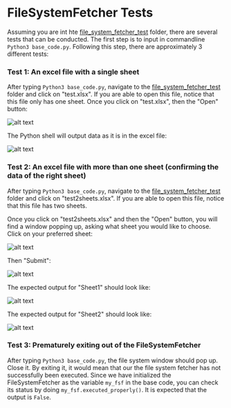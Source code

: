 # FileSystemFetcher Tests

Assuming you are int hte [file_system_fetcher_test](.) folder, there are several tests that can be conducted. The first step is to input in commandline `Python3 base_code.py`. Following this step, there are approximately 3 different tests:

### Test 1: An excel file with a single sheet

After typing `Python3 base_code.py`, navigate to the [file_system_fetcher_test](.) folder and click on "test.xlsx". If you are able to open this file, notice that this file only has one sheet. Once you click on "test.xlsx", then the "Open" button:

![alt text](https://github.com/CSCC01/Team10/blob/FileSystemFetcher/src/tests/file_system_fetcher_test/pics/opening_file.png)


The Python shell will output data as it is in the excel file:

![alt text](https://github.com/CSCC01/Team10/blob/FileSystemFetcher/src/tests/file_system_fetcher_test/pics/test_1_output.png)

### Test 2: An excel file with more than one sheet (confirming the data of the right sheet)

After typing `Python3 base_code.py`, navigate to the [file_system_fetcher_test](.) folder and click on "test2sheets.xlsx". If you are able to open this file, notice that this file has two sheets.

Once you click on "test2sheets.xlsx" and then the "Open" button, you will find a window popping up, asking what sheet you would like to choose. Click on your preferred sheet:

![alt text](https://github.com/CSCC01/Team10/blob/FileSystemFetcher/src/tests/file_system_fetcher_test/pics/selecting_sheets.png)

Then "Submit":

![alt text](https://github.com/CSCC01/Team10/blob/FileSystemFetcher/src/tests/file_system_fetcher_test/pics/select_button.png)

The expected output for "Sheet1" should look like:

![alt text](https://github.com/CSCC01/Team10/blob/FileSystemFetcher/src/tests/file_system_fetcher_test/pics/sheet_1_output.png)


The expected output for "Sheet2" should look like:

![alt text](https://github.com/CSCC01/Team10/blob/FileSystemFetcher/src/tests/file_system_fetcher_test/pics/sheet_2_output.png)


### Test 3: Prematurely exiting out of the FileSystemFetcher

After typing `Python3 base_code.py`, the file system window should pop up. Close it. By exiting it, it would mean that our the file system fetcher has not successfully been executed. Since we have initialized the FileSystemFetcher as the variable `my_fsf` in the base code, you can check its status by doing `my_fsf.executed_properly()`. It is expected that the output is `False`.
